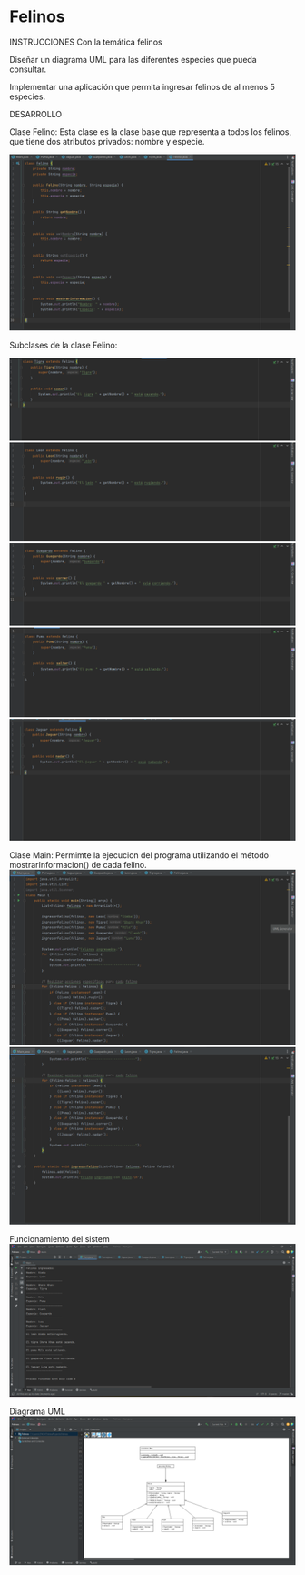 # Felinos

INSTRUCCIONES
Con la temática felinos

Diseñar un diagrama UML para las diferentes especies que pueda consultar.

Implementar una aplicación que permita ingresar felinos de al menos 5 especies.

DESARROLLO

Clase Felino:
Esta clase es la clase base que representa a todos los felinos, que tiene dos atributos privados: nombre y especie.

![](Imagenes/Felinos.png)

Subclases de la clase Felino:

![](Imagenes/Tigre.png)
![](Imagenes/Leon.png)
![](Imagenes/Guepardo.png)
![](Imagenes/Puma.png)
![](Imagenes/Jaguar.png)

Clase Main:
Permimte la ejecucion del programa utilizando el método mostrarInformacion() de cada felino.
![](Imagenes/Main.png)
![](Imagenes/Main2.png)

Funcionamiento del sistem
![](Imagenes/Funcionamiento.png)

Diagrama UML
![](Imagenes/UML.png)

